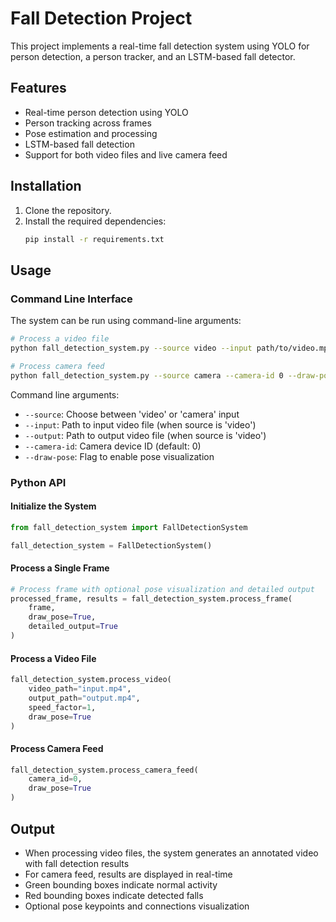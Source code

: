 # Fall Detection Project

This project implements a real-time fall detection system using YOLO for person detection, a person tracker, and an LSTM-based fall detector.

## Features

- Real-time person detection using YOLO
- Person tracking across frames
- Pose estimation and processing
- LSTM-based fall detection
- Support for both video files and live camera feed

## Installation

1. Clone the repository.
2. Install the required dependencies:
   ```bash
   pip install -r requirements.txt
   ```

## Usage

### Command Line Interface

The system can be run using command-line arguments:

```bash
# Process a video file
python fall_detection_system.py --source video --input path/to/video.mp4 --output path/to/output.mp4 --draw-pose

# Process camera feed
python fall_detection_system.py --source camera --camera-id 0 --draw-pose
```

Command line arguments:

- `--source`: Choose between 'video' or 'camera' input
- `--input`: Path to input video file (when source is 'video')
- `--output`: Path to output video file (when source is 'video')
- `--camera-id`: Camera device ID (default: 0)
- `--draw-pose`: Flag to enable pose visualization

### Python API

#### Initialize the System

```python
from fall_detection_system import FallDetectionSystem

fall_detection_system = FallDetectionSystem()
```

#### Process a Single Frame

```python
# Process frame with optional pose visualization and detailed output
processed_frame, results = fall_detection_system.process_frame(
    frame,
    draw_pose=True,
    detailed_output=True
)
```

#### Process a Video File

```python
fall_detection_system.process_video(
    video_path="input.mp4",
    output_path="output.mp4",
    speed_factor=1,
    draw_pose=True
)
```

#### Process Camera Feed

```python
fall_detection_system.process_camera_feed(
    camera_id=0,
    draw_pose=True
)
```

## Output

- When processing video files, the system generates an annotated video with fall detection results
- For camera feed, results are displayed in real-time
- Green bounding boxes indicate normal activity
- Red bounding boxes indicate detected falls
- Optional pose keypoints and connections visualization
